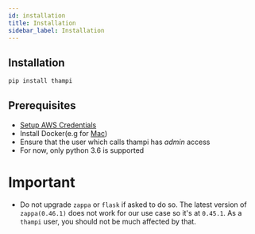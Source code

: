 ```yaml
---
id: installation
title: Installation
sidebar_label: Installation
---
```


## Installation
```python
pip install thampi
```
## Prerequisites
* [Setup AWS Credentials](https://docs.aws.amazon.com/sdk-for-java/v2/developer-guide/setup-credentials.html)
* Install Docker(e.g for [Mac](https://docs.docker.com/docker-for-mac/install/))
* Ensure that the user which calls thampi has *admin* access
* For now, only python 3.6 is supported

# Important
* Do not upgrade `zappa` or `flask` if asked to do so. The latest version of `zappa(0.46.1)` does not work for our use case so it's at `0.45.1`. As a `thampi` user, you should not be much affected by that.